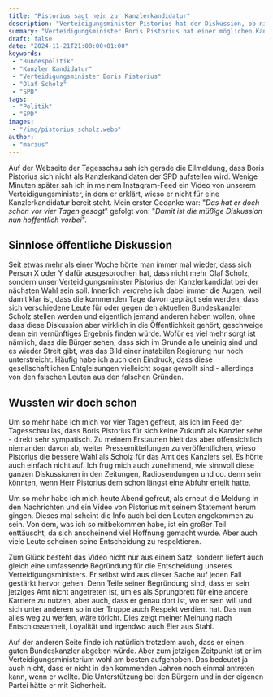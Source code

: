 ```yaml
---
title: "Pistorius sagt nein zur Kanzlerkandidatur"
description: "Verteidigungsminister Pistorius hat der Diskussion, ob nicht er der Kanzlerkandidat der SPD sein sollte, ein Ende gesetzt. Ich bin froh, obwohl ich ihn gerne als Kanzler sehne würde."
summary: "Verteidigungsminister Boris Pistorius hat einer möglichen Kanzlerkandidatur eine klare Absage erteilt. Ich beleuchte, warum diese Entscheidung sinnvoll ist, welche Werte sie unterstreicht und wieso Pistorius trotzdem Potenzial für das Kanzleramt hätte."
draft: false
date: "2024-11-21T21:00:00+01:00"
keywords:
 - "Bundespolitik"
 - "Kanzler Kandidatur"
 - "Verteidigungsminister Boris Pistorius"
 - "Olaf Scholz"
 - "SPD"
tags:
 - "Politik"
 - "SPD"
images:
 - "/img/pistorius_scholz.webp"
author:
 - "marius"
---
```


Auf der Webseite der Tagesschau sah ich gerade die Eilmeldung, dass Boris Pistorius sich nicht als Kanzlerkandidaten der SPD aufstellen wird. Wenige Minuten später sah ich in meinem Instagram-Feed ein Video von unserem Verteidigungsminister, in dem er erklärt, wieso er nicht für eine Kanzlerkandidatur bereit steht. Mein erster Gedanke war: "_Das hat er doch schon vor vier Tagen gesagt_" gefolgt von: "_Damit ist die müßige Diskussion nun hoffentlich vorbei_".

## Sinnlose öffentliche Diskussion
Seit etwas mehr als einer Woche hörte man immer mal wieder, dass sich Person X oder Y dafür ausgesprochen hat, dass nicht mehr Olaf Scholz, sondern unser Verteidigungsminister Pistorius der Kanzlerkandidat bei der nächsten Wahl sein soll. Innerlich verdrehe ich dabei immer die Augen, weil damit klar ist, dass die kommenden Tage davon geprägt sein werden, dass sich verschiedene Leute für oder gegen den aktuellen Bundeskanzler Scholz stellen werden und eigentlich jemand anderen haben wollen, ohne dass diese Diskussion aber wirklich in die Öffentlichkeit gehört, geschweige denn ein vernünftiges Ergebnis finden würde. Wofür es viel mehr sorgt ist nämlich, dass die Bürger sehen, dass sich im Grunde alle uneinig sind und es wieder Streit gibt, was das Bild einer instabilen Regierung nur noch unterstreicht. Häufig habe ich auch den Eindruck, dass diese gesellschaftlichen Entgleisungen vielleicht sogar gewollt sind - allerdings von den falschen Leuten aus den falschen Gründen.

## Wussten wir doch schon
Um so mehr habe ich mich vor vier Tagen gefreut, als ich im Feed der Tagesschau las, dass Boris Pistorius für sich keine Zukunft als Kanzler sehe - direkt sehr sympatisch. Zu meinem Erstaunen hielt das aber offensichtlich niemanden davon ab, weiter Pressemitteilungen zu veröffentlichen, wieso Pistorius die bessere Wahl als Scholz für das Amt des Kanzlers sei. Es hörte auch einfach nicht auf. Ich frug mich auch zunehmend, wie sinnvoll diese ganzen Diskussionen in den Zeitungen, Radiosendungen und co. denn sein könnten, wenn Herr Pistorius dem schon längst eine Abfuhr erteilt hatte.

Um so mehr habe ich mich heute Abend gefreut, als erneut die Meldung in den Nachrichten und ein Video von Pistorius mit seinem Statement herum gingen. Dieses mal scheint die Info auch bei den Leuten angekommen zu sein. Von dem, was ich so mitbekommen habe, ist ein großer Teil enttäuscht, da sich anscheinend viel Hoffnung gemacht wurde. Aber auch viele Leute scheinen seine Entscheidung zu respektieren.

Zum Glück besteht das Video nicht nur aus einem Satz, sondern liefert auch gleich eine umfassende Begründung für die Entscheidung unseres Verteidigungsministers. Er selbst wird aus dieser Sache auf jeden Fall gestärkt hervor gehen. Denn Teile seiner Begründung sind, dass er sein jetziges Amt nicht angetreten ist, um es als Sprungbrett für eine andere Karriere zu nutzen, aber auch, dass er genau dort ist, wo er sein will und sich unter anderem so in der Truppe auch Respekt verdient hat. Das nun alles weg zu werfen, wäre töricht. Dies zeigt meiner Meinung nach Entschlossenheit, Loyalität und irgendwo auch Eier aus Stahl.

Auf der anderen Seite finde ich natürlich trotzdem auch, dass er einen guten Bundeskanzler abgeben würde. Aber zum jetzigen Zeitpunkt ist er im Verteidigungsministerium wohl am besten aufgehoben. Das bedeutet ja auch nicht, dass er nicht in den kommenden Jahren noch einmal antreten kann, wenn er wollte. Die Unterstützung bei den Bürgern und in der eigenen Partei hätte er mit Sicherheit.
